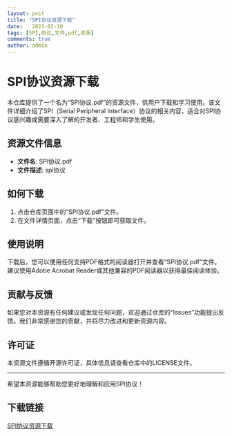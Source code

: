 ```yaml
---
layout: post
title: "SPI协议资源下载"
date:   2021-02-10
tags: [SPI,协议,文件,pdf,资源]
comments: true
author: admin
---
```

# SPI协议资源下载

本仓库提供了一个名为“SPI协议.pdf”的资源文件，供用户下载和学习使用。该文件详细介绍了SPI（Serial Peripheral Interface）协议的相关内容，适合对SPI协议感兴趣或需要深入了解的开发者、工程师和学生使用。

## 资源文件信息

- **文件名**: SPI协议.pdf
- **文件描述**: spi协议

## 如何下载

1. 点击仓库页面中的“SPI协议.pdf”文件。
2. 在文件详情页面，点击“下载”按钮即可获取文件。

## 使用说明

下载后，您可以使用任何支持PDF格式的阅读器打开并查看“SPI协议.pdf”文件。建议使用Adobe Acrobat Reader或其他兼容的PDF阅读器以获得最佳阅读体验。

## 贡献与反馈

如果您对本资源有任何建议或发现任何问题，欢迎通过仓库的“Issues”功能提出反馈。我们非常感谢您的贡献，并将尽力改进和更新资源内容。

## 许可证

本资源文件遵循开源许可证，具体信息请查看仓库中的LICENSE文件。

---

希望本资源能够帮助您更好地理解和应用SPI协议！

## 下载链接

[SPI协议资源下载](https://pan.quark.cn/s/663dda7b6c29)